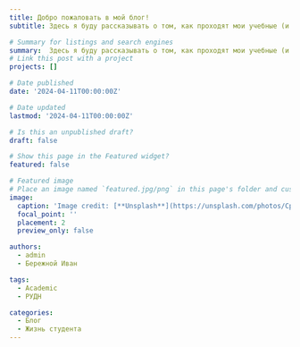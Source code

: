 ```yaml
---
title: Добро пожаловать в мой блог!
subtitle: Здесь я буду рассказывать о том, как проходят мои учебные (и не только) дни, а также делать интересные посты, связанные с программированием (опять же, и не только).

# Summary for listings and search engines
summary:  Здесь я буду рассказывать о том, как проходят мои учебные (и не только) дни, а также делать интересные посты, связанные с программированием (опять же, и не только).
# Link this post with a project
projects: []

# Date published
date: '2024-04-11T00:00:00Z'

# Date updated
lastmod: '2024-04-11T00:00:00Z'

# Is this an unpublished draft?
draft: false

# Show this page in the Featured widget?
featured: false

# Featured image
# Place an image named `featured.jpg/png` in this page's folder and customize its options here.
image:
  caption: 'Image credit: [**Unsplash**](https://unsplash.com/photos/CpkOjOcXdUY)'
  focal_point: ''
  placement: 2
  preview_only: false

authors:
  - admin
  - Бережной Иван

tags:
  - Academic
  - РУДН

categories:
  - Блог
  - Жизнь студента
---
```

